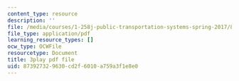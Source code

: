 ```yaml
---
content_type: resource
description: ''
file: /media/courses/1-258j-public-transportation-systems-spring-2017/873927329630cd2f6010a759a3f1e8e0_K2g0trGAfgo.pdf
file_type: application/pdf
learning_resource_types: []
ocw_type: OCWFile
resourcetype: Document
title: 3play pdf file
uid: 87392732-9630-cd2f-6010-a759a3f1e8e0
---
```


